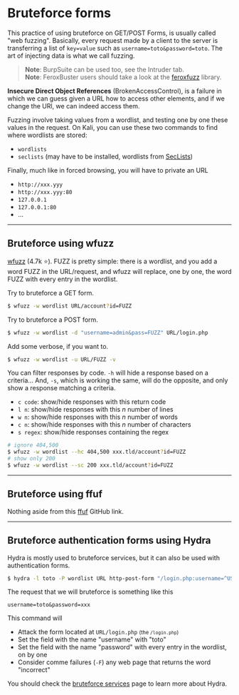 # Bruteforce forms

<div class="row row-cols-md-2"><div>

This practice of using bruteforce on GET/POST Forms, is usually called "web fuzzing". Basically, every request made by a client to the server is transferring a list of `key=value` such as `username=toto&password=toto`. The art of injecting data is what we call fuzzing.

> **Note**: BurpSuite can be used too, see the Intruder tab.<br>
> **Note**: FeroxBuster users should take a look at the [feroxfuzz](https://github.com/epi052/feroxfuzz/) library.

**Insecure Direct Object References** (BrokenAccessControl), is a failure in which we can guess given a URL how to access other elements, and if we change the URl, we can indeed access them.

</div><div>

Fuzzing involve taking values from a wordlist, and testing one by one these values in the request. On Kali, you can use these two commands to find where wordlists are stored:

* `wordlists`
* `seclists` (may have to be installed, wordlists from [SecLists](https://github.com/danielmiessler/SecLists))

Finally, much like in forced browsing, you will have to private an URL

* `http://xxx.yyy`
* `http://xxx.yyy:80`
* `127.0.0.1`
* `127.0.0.1:80`
* ...
</div></div>

<hr class="sl">

## Bruteforce using wfuzz

<div class="row row-cols-md-2"><div>

[wfuzz](https://github.com/xmendez/wfuzz) (4.7k ⭐). FUZZ is pretty simple: there is a wordlist, and you add a word FUZZ in the URL/request, and wfuzz will replace, one by one, the word FUZZ with every entry in the wordlist.

Try to bruteforce a GET form.

```bash
$ wfuzz -w wordlist URL/account?id=FUZZ
```

Try to bruteforce a POST form.

```bash
$ wfuzz -w wordlist -d "username=admin&pass=FUZZ" URL/login.php
```

Add some verbose, if you want to.

```bash
$ wfuzz -w wordlist -u URL/FUZZ -v
```

</div><div>

You can filter responses by code. `-h` will hide a response based on a criteria... And, `-s`, which is working the same, will do the opposite, and only show a response matching a criteria. 

* `c code`: show/hide responses with this return code
* `l n`: show/hide responses with this $n$ number of lines
* `w n`: show/hide responses with this $n$ number of words
* `c n`: show/hide responses with this $n$ number of characters
* `s regex`: show/hide responses containing the regex

```bash
# ignore 404,500
$ wfuzz -w wordlist --hc 404,500 xxx.tld/account?id=FUZZ
# show only 200
$ wfuzz -w wordlist --sc 200 xxx.tld/account?id=FUZZ
```
</div></div>

<hr class="sr">

## Bruteforce using ffuf

<div class="row row-cols-md-2"><div>

Nothing aside from this [ffuf](https://github.com/ffuf/ffuf) GitHub link.
</div><div>
</div></div>

<hr class="sl">

## Bruteforce authentication forms using Hydra

<div class="row row-cols-md-2"><div>

Hydra is mostly used to bruteforce services, but it can also be used with authentication forms.

```bash
$ hydra -l toto -P wordlist URL http-post-form "/login.php:username=^USER^&password=^PASS^:F=incorrect" -V
```

<p class="mt-3">The request that we will bruteforce is something like this</p>

```none
username=toto&password=xxx
```
</div><div>

This command will

* Attack the form located at `URL/login.php` <small>(the `/login.php`)</small>
* Set the field with the name "username" with "toto"
* Set the field with the name "password" with every entry in the wordlist, on by one
* Consider comme failures (`-F`) any web page that returns the word "incorrect"

You should check the [bruteforce services](../../random/crack_password/services.md) page to learn more about Hydra.
</div></div>